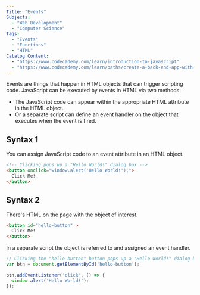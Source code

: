 ```yaml
---
Title: "Events" 
Subjects: 
  - "Web Development"
  - "Computer Science"
Tags: 
  - "Events"
  - "Functions"
  - "HTML"
Catalog Content: 
  - "https://www.codecademy.com/learn/introduction-to-javascript"
  - "https://www.codecademy.com/learn/paths/create-a-back-end-app-with-javascript"
---
```


Events are things that happen in HTML objects that can trigger scripting code. JavaScript can be executed by events in HTML via two methods:
- The JavaScript code can appear within the appropriate HTML attribute in the HTML object.
- Or a separate script can define an event handler on the object that executes when the event is fired.

## Syntax 1

You can assign JavaScript code to an event attribute in an HTML object.

```html
<!-- Clicking pops up a "Hello World!" dialog box -->
<button onclick="window.alert('Hello World!');">
  Click Me!
</button>
```

## Syntax 2

There's HTML on the page with the object of interest.

```html
<button id="hello-button" >
  Click Me!
</button>
```

In a separate script the object is referred to and assigned an event handler.

```javascript
// Clicking the "hello-button" button pops up a "Hello World!" dialog box
var btn = document.getElementById('hello-button');

btn.addEventListener('click', () => {
  window.alert('Hello World!');
});
```
